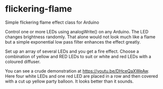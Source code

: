 # flickering-flame
Simple flickering flame effect class for Arduino

Control one or more LEDs using analogWrite() on any Arduino. The LED changes brightness randomly. That alone would not look much like a flame but a simple exponential low pass filter enhances the effect greatly.

Set up an array of several LEDs and you get a fire effect. Choose a combination of yellow and RED LEDs to suit or white and red LEDs with a coloured diffuser.

You can see a crude demonstration at https://youtu.be/DHceQaXWeAw. Here four white LEDs and one red LED are placed in a row and then covered with a cut up yellow party balloon. It looks better than it sounds.

